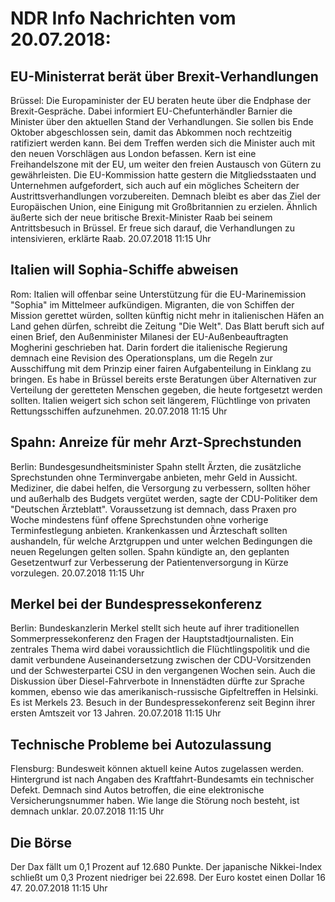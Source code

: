 # NDR Info Nachrichten vom 20.07.2018:


## EU-Ministerrat berät über Brexit-Verhandlungen
Brüssel:	Die Europaminister der EU beraten heute über die Endphase der Brexit-Gespräche. Dabei informiert EU-Chefunterhändler Barnier die Minister über den aktuellen Stand der Verhandlungen. Sie sollen bis Ende Oktober abgeschlossen sein, damit das Abkommen noch rechtzeitig ratifiziert werden kann. Bei dem Treffen werden sich die Minister auch mit den neuen Vorschlägen aus London befassen. Kern ist eine Freihandelszone mit der EU, um weiter den freien Austausch von Gütern zu gewährleisten. Die EU-Kommission hatte gestern die Mitgliedsstaaten und Unternehmen aufgefordert, sich auch auf ein mögliches Scheitern der Austrittsverhandlungen vorzubereiten. Demnach bleibt es aber das Ziel der Europäischen Union, eine Einigung mit Großbritannien zu erzielen. Ähnlich äußerte sich der neue britische Brexit-Minister Raab bei seinem Antrittsbesuch in Brüssel. Er freue sich darauf, die Verhandlungen zu intensivieren, erklärte Raab. 20.07.2018 11:15 Uhr 

## Italien will Sophia-Schiffe abweisen
Rom: 	Italien will offenbar seine Unterstützung für die EU-Marinemission "Sophia" im Mittelmeer aufkündigen. Migranten, die von Schiffen der Mission gerettet würden, sollten künftig nicht mehr in italienischen Häfen an Land gehen dürfen, schreibt die Zeitung "Die Welt". Das Blatt beruft sich auf einen Brief, den Außenminister Milanesi der EU-Außenbeauftragten Mogherini geschrieben hat. Darin fordert die italienische Regierung demnach eine Revision des Operationsplans, um die Regeln zur Ausschiffung mit dem Prinzip einer fairen Aufgabenteilung in Einklang zu bringen. Es habe in Brüssel bereits erste Beratungen über Alternativen zur Verteilung der geretteten Menschen gegeben, die heute fortgesetzt werden sollten. Italien weigert sich schon seit längerem, Flüchtlinge von privaten Rettungsschiffen aufzunehmen. 20.07.2018 11:15 Uhr 

## Spahn: Anreize für mehr Arzt-Sprechstunden
Berlin: 	Bundesgesundheitsminister Spahn stellt Ärzten, die zusätzliche Sprechstunden ohne Terminvergabe anbieten, mehr Geld in Aussicht. Mediziner, die dabei helfen, die Versorgung zu verbessern, sollten höher und außerhalb des Budgets vergütet werden, sagte der CDU-Politiker dem "Deutschen Ärzteblatt". Voraussetzung ist demnach, dass Praxen pro Woche mindestens fünf offene Sprechstunden ohne vorherige Terminfestlegung anbieten. Krankenkassen und Ärzteschaft sollten aushandeln, für welche Arztgruppen und unter welchen Bedingungen die neuen Regelungen gelten sollen. Spahn kündigte an, den geplanten Gesetzentwurf zur Verbesserung der Patientenversorgung in Kürze vorzulegen. 20.07.2018 11:15 Uhr 

## Merkel bei der Bundespressekonferenz
Berlin: 	Bundeskanzlerin Merkel stellt sich heute auf ihrer traditionellen Sommerpressekonferenz den Fragen der Hauptstadtjournalisten. Ein zentrales Thema wird dabei voraussichtlich die Flüchtlingspolitik und die damit verbundene Auseinandersetzung zwischen der CDU-Vorsitzenden und der Schwesterpartei CSU in den vergangenen Wochen sein. Auch die Diskussion über Diesel-Fahrverbote in Innenstädten dürfte zur Sprache kommen, ebenso wie das amerikanisch-russische Gipfeltreffen in Helsinki. Es ist Merkels 23. Besuch in der Bundespressekonferenz seit Beginn ihrer ersten Amtszeit vor 13 Jahren. 20.07.2018 11:15 Uhr 

## Technische Probleme bei Autozulassung
Flensburg: Bundesweit können aktuell keine Autos zugelassen werden. Hintergrund ist nach Angaben des Kraftfahrt-Bundesamts ein technischer Defekt. Demnach sind Autos betroffen, die eine elektronische Versicherungsnummer haben. Wie lange die Störung noch besteht, ist demnach unklar. 20.07.2018 11:15 Uhr 

## Die Börse
Der Dax fällt um 0,1 Prozent auf 12.680  Punkte. Der japanische Nikkei-Index schließt um 0,3 Prozent niedriger bei 22.698. Der Euro kostet einen Dollar 16 47. 20.07.2018 11:15 Uhr 
